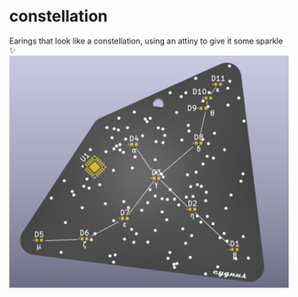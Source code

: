# constellation
Earings that look like a constellation, using an attiny to give it some sparkle ✨
![img](img.png)